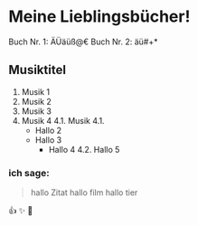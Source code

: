 # Meine Lieblingsbücher!

Buch Nr. 1: ÄÜäüß@€
Buch Nr. 2: äü#+*

## Musiktitel
1. Musik 1
2. Musik 2
3. Musik 3
4. Musik 4
4.1. Musik 4.1.
	* Hallo 2
	* Hallo 3
		* Hallo 4
		4.2. Hallo 5
		
### ich sage:

> hallo Zitat 
> hallo film
> hallo tier 

:+1:  :sparkles: :tiger:
